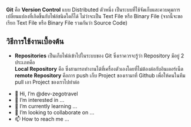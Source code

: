 **Git** คือ **Version Control** แบบ Distributed ตัวหนึ่ง เป็นระบบที่ใช้จัดเก็บและควบคุมการเปลี่ยนแปลงที่เกิดขึ้นกับไฟล์ชนิดใดก็ได้ ไม่ว่าจะเป็น Text File หรือ Binary File (จากนี้จะขอเรียก Text File หรือ Binary File รวมกันว่า Source Code)

วิธีการใช้งานเบื้องต้น
---
* **Repositories** เป็นเก็บไฟล์เข้าไปในระบบของ Git ซึ่งเราควรจะรู้ว่า Repository มีอยู่ 2 ประเภทคือ </br>
    **Local Repository** คือ  ซึ่งสามารถทำงานได้ที่เครื่องตัวเองโดยที่ไม่ต้องต่อกับอินเตอร์เน็ต 
    **remote Repository** คือการ push เก็บ Project ของเรามาที่ Github เพื่อให้คนในทีม pull เอา Project ของเราไปทำต่อ 

- 👋 Hi, I’m @dev-zegotravel
- 👀 I’m interested in ...
- 🌱 I’m currently learning ...
- 💞️ I’m looking to collaborate on ...
- 📫 How to reach me ...

<!---
dev-zegotravel/dev-zegotravel is a ✨ special ✨ repository because its `README.md` (this file) appears on your GitHub profile.
You can click the Preview link to take a look at your changes.
--->
